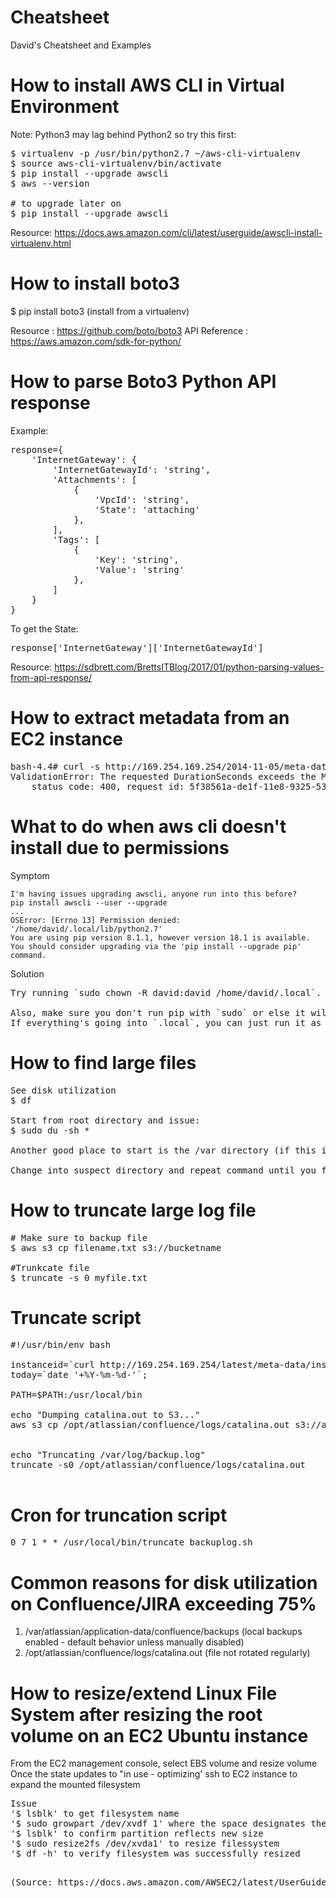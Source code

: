 # Cheatsheet
David's Cheatsheet and Examples

# How to install AWS CLI in Virtual Environment 
Note: Python3 may lag behind Python2 so try this first:

<pre>
$ virtualenv -p /usr/bin/python2.7 ~/aws-cli-virtualenv
$ source aws-cli-virtualenv/bin/activate
$ pip install --upgrade awscli
$ aws --version

# to upgrade later on
$ pip install --upgrade awscli 
</pre>

Resource: https://docs.aws.amazon.com/cli/latest/userguide/awscli-install-virtualenv.html


# How to install boto3
$ pip install boto3  (install from a virtualenv)

Resource      : https://github.com/boto/boto3
API Reference : https://aws.amazon.com/sdk-for-python/

# How to parse Boto3 Python API response 
Example:
<pre>
response={
    'InternetGateway': {
        'InternetGatewayId': 'string',
        'Attachments': [
            {
                'VpcId': 'string',
                'State': 'attaching'
            },
        ],
        'Tags': [
            {
                'Key': 'string',
                'Value': 'string'
            },
        ]
    }
}
</pre>

To get the State:
<pre>
response['InternetGateway']['InternetGatewayId']
</pre>

Resource: https://sdbrett.com/BrettsITBlog/2017/01/python-parsing-values-from-api-response/

# How to extract metadata from an EC2 instance
<pre>
bash-4.4# curl -s http://169.254.169.254/2014-11-05/meta-data/iam/security-credentials/arn:aws:iam::<acccount_id>:role/davidrole && echo ""
ValidationError: The requested DurationSeconds exceeds the MaxSessionDuration set for this role.
    status code: 400, request id: 5f38561a-de1f-11e8-9325-5348c792636a
</pre>

# What to do when aws cli doesn't install due to permissions
Symptom
```
I'm having issues upgrading awscli, anyone run into this before?
pip install awscli --user --upgrade
...
OSError: [Errno 13] Permission denied: '/home/david/.local/lib/python2.7'
You are using pip version 8.1.1, however version 18.1 is available.
You should consider upgrading via the 'pip install --upgrade pip' command.
```
Solution
<pre>
Try running `sudo chown -R david:david /home/david/.local`. This should reset the ownership back to your account for everything. Nothing in `.local` should be owned by the root user/group.

Also, make sure you don't run pip with `sudo` or else it will probably change ownership back to `root`. 
If everything's going into `.local`, you can just run it as your account.
</pre>

# How to find large files
<pre>
See disk utilization
$ df

Start from root directory and issue:
$ sudo du -sh *

Another good place to start is the /var directory (if this is a Confluence/JIRA server)

Change into suspect directory and repeat command until you find source of large files.
</pre>

# How to truncate large log file
<pre>
# Make sure to backup file 
$ aws s3 cp filename.txt s3://bucketname

#Trunkcate file
$ truncate -s 0 myfile.txt
</pre>

# Truncate script
<pre>
#!/usr/bin/env bash

instanceid=`curl http://169.254.169.254/latest/meta-data/instance-id`
today=`date '+%Y-%m-%d-'`;

PATH=$PATH:/usr/local/bin

echo "Dumping catalina.out to S3..."
aws s3 cp /opt/atlassian/confluence/logs/catalina.out s3://agent450b/catalina_logs/$today$instanceid-catalina-backup.log


echo "Truncating /var/log/backup.log"
truncate -s0 /opt/atlassian/confluence/logs/catalina.out

</pre>

# Cron for truncation script
<pre>
0 7 1 * * /usr/local/bin/truncate_backuplog.sh
</pre>


# Common reasons for disk utilization on Confluence/JIRA exceeding 75%
1) /var/atlassian/application-data/confluence/backups  (local backups enabled - default behavior unless manually disabled)
2) /opt/atlassian/confluence/logs/catalina.out         (file not rotated regularly)
 
# How to resize/extend Linux File System after resizing the root volume on an EC2 Ubuntu instance
From the EC2 management console, select EBS volume and resize volume
Once the state updates to "in use - optimizing' ssh to EC2 instance to expand the mounted filesystem
<p>
<pre>
Issue 
'$ lsblk' to get filesystem name
'$ sudo growpart /dev/xvdf 1' where the space designates the partition you want to grow 
'$ lsblk' to confirm partition reflects new size
'$ sudo resize2fs /dev/xvda1' to resize filessystem
'$ df -h' to verify filesystem was successfully resized
<p>  
(Source: https://docs.aws.amazon.com/AWSEC2/latest/UserGuide/recognize-expanded-volume-linux.html)
</pre>
